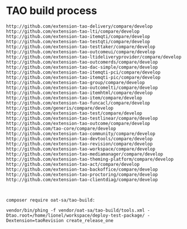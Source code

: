 TAO build process
=================

    http://github.com/extension-tao-delivery/compare/develop
    http://github.com/extension-tao-lti/compare/develop
    http://github.com/extension-tao-itemqti/compare/develop
    http://github.com/extension-tao-testqti/compare/develop 
    http://github.com/extension-tao-testtaker/compare/develop 
    http://github.com/extension-tao-outcomeui/compare/develop 
    http://github.com/extension-tao-ltideliveryprovider/compare/develop 
    http://github.com/extension-tao-outcomerds/compare/develop 
    http://github.com/extension-tao-dac-simple/compare/develop
    http://github.com/extension-tao-itemqti-pci/compare/develop
    http://github.com/extension-tao-itemqti-pic/compare/develop 
    http://github.com/extension-tao-group/compare/develop 
    http://github.com/extension-tao-outcomelti/compare/develop 
    http://github.com/extension-tao-itemhtml/compare/develop 
    http://github.com/extension-tao-item/compare/develop 
    http://github.com/extension-tao-funcacl/compare/develop 
    http://github.com/generis/compare/develop
    http://github.com/extension-tao-test/compare/develop 
    http://github.com/extension-tao-testlinear/compare/develop
    http://github.com/extension-tao-outcome/compare/develop 
    http://github.com/tao-core/compare/develop
    http://github.com/extension-tao-community/compare/develop 
    http://github.com/extension-tao-devtools/compare/develop 
    http://github.com/extension-tao-revision/compare/develop 
    http://github.com/extension-tao-workspace/compare/develop 
    http://github.com/extension-tao-mediamanager/compare/develop 
    http://github.com/extension-tao-theming-platform/compare/develop 
    http://github.com/extension-tao-act/compare/develop
    http://github.com/extension-tao-backoffice/compare/develop
    http://github.com/extension-tao-proctoring/compare/develop
    http://github.com/extension-tao-clientdiag/compare/develop
    
    
    
    composer require oat-sa/tao-build:
    
    vendor/bin/phing -f vendor/oat-sa/tao-build/tools.xml -Dtao.root=/home/lionel/workspace/deploy-test-package/ -Dextension=taoRevision create_release_one  
